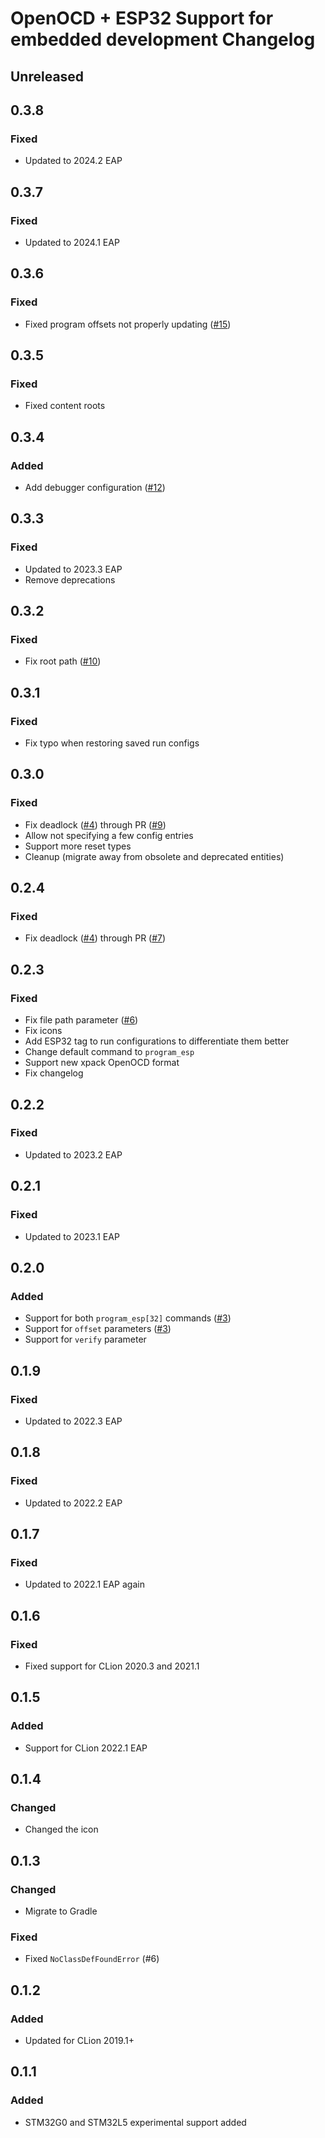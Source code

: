 # OpenOCD + ESP32 Support for embedded development Changelog

## Unreleased

## 0.3.8

### Fixed

- Updated to 2024.2 EAP

## 0.3.7

### Fixed

- Updated to 2024.1 EAP

## 0.3.6

### Fixed

- Fixed program offsets not properly updating ([#15](https://github.com/ThexXTURBOXx/clion-embedded-esp32/issues/15))

## 0.3.5

### Fixed

- Fixed content roots

## 0.3.4

### Added

- Add debugger configuration ([#12](https://github.com/ThexXTURBOXx/clion-embedded-esp32/issues/12))

## 0.3.3

### Fixed

- Updated to 2023.3 EAP
- Remove deprecations

## 0.3.2

### Fixed

- Fix root path ([#10](https://github.com/ThexXTURBOXx/clion-embedded-esp32/pull/10))

## 0.3.1

### Fixed

- Fix typo when restoring saved run configs

## 0.3.0

### Fixed

- Fix deadlock ([#4](https://github.com/ThexXTURBOXx/clion-embedded-esp32/issues/4)) through PR ([#9](https://github.com/ThexXTURBOXx/clion-embedded-esp32/pull/9))
- Allow not specifying a few config entries
- Support more reset types
- Cleanup (migrate away from obsolete and deprecated entities)

## 0.2.4

### Fixed

- Fix deadlock ([#4](https://github.com/ThexXTURBOXx/clion-embedded-esp32/issues/4)) through PR ([#7](https://github.com/ThexXTURBOXx/clion-embedded-esp32/pull/7))

## 0.2.3

### Fixed

- Fix file path parameter ([#6](https://github.com/ThexXTURBOXx/clion-embedded-esp32/issues/6))
- Fix icons
- Add ESP32 tag to run configurations to differentiate them better
- Change default command to `program_esp`
- Support new xpack OpenOCD format
- Fix changelog

## 0.2.2

### Fixed

- Updated to 2023.2 EAP

## 0.2.1

### Fixed

- Updated to 2023.1 EAP

## 0.2.0

### Added

- Support for both `program_esp[32]` commands ([#3](https://github.com/ThexXTURBOXx/clion-embedded-esp32/pull/3))
- Support for `offset` parameters ([#3](https://github.com/ThexXTURBOXx/clion-embedded-esp32/pull/3))
- Support for `verify` parameter

## 0.1.9

### Fixed

- Updated to 2022.3 EAP

## 0.1.8

### Fixed

- Updated to 2022.2 EAP

## 0.1.7

### Fixed

- Updated to 2022.1 EAP again

## 0.1.6

### Fixed

- Fixed support for CLion 2020.3 and 2021.1

## 0.1.5

### Added

- Support for CLion 2022.1 EAP

## 0.1.4

### Changed

- Changed the icon

## 0.1.3

### Changed

- Migrate to Gradle

### Fixed

- Fixed `NoClassDefFoundError` (#6)

## 0.1.2

### Added

- Updated for CLion 2019.1+

## 0.1.1

### Added

- STM32G0 and STM32L5 experimental support added
